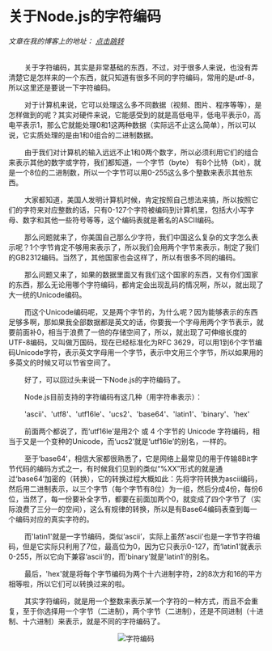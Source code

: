 # 关于Node.js的字符编码
###### 文章在我的博客上的地址： [点击跳转](http://www.ershing.cn/nodejsencoding/ "点击我")

        关于字符编码，其实是非常基础的东西，不过，对于很多人来说，也没有弄清楚它是怎样来的一个东西，就只知道有很多不同的字符编码，常用的是utf-8，所以这里还是要说一下字符编码。

        对于计算机来说，它可以处理这么多不同数据（视频、图片、程序等等），是怎样做到的呢？其实对硬件来说，它能感受到的就是高低电平，低电平表示0，高电平表示1，那么它就能处理0和1这两种数据（实际远不止这么简单），所以可以说，它实质处理的是由1和0组合的二进制数据。

        由于我们对计算机的输入远远不止1和0两个数字，所以必须利用它们的组合来表示其他的数字或字符，我们都知道，一个字节（byte） 有8个比特（bit），就是一个8位的二进制数，所以一个字节可以用0-255这么多个整数来表示其他东西。

        大家都知道，美国人发明计算机时候，肯定按照自己想法来搞，所以按照它们的字符来对应整数的话，只有0-127个字符被编码到计算机里，包括大小写字母、数字和其他一些符号等等，这个编码表就是著名的ASCII编码。

        那么问题就来了，你美国自己那么少字符，我们中国这么复杂的文字怎么表示呢？1个字节肯定不够用来表示了，所以我们会用两个字节来表示，制定了我们的GB2312编码。当然了，其他国家也会这样了，所以有很多不同的编码。

        那么问题又来了，如果的数据里面又有我们这个国家的东西，又有你们国家的东西，那么无论用哪个字符编码，都肯定会出现乱码的情况啊，所以，就出现了大一统的Unicode编码。

        而这个Unicode编码呢，又是两个字节的，为什么呢？因为能够表示的东西足够多啊，那如果我全部数据都是英文的话，你要我一个字母用两个字节表示，就要前面补0，相当于浪费了一倍的存储空间了，所以，就出现了可伸缩长度的UTF-8编码，又叫做万国码，现在已经标准化为RFC 3629，可以用1到6个字节编码Unicode字符，表示英文字母用一个字节，表示中文用三个字节，所以如果用的多英文的时候又可以节省空间了。

        好了，可以回过头来说一下Node.js的字符编码了。

        Node.js目前支持的字符编码有这几种（用字符串表示）：

        'ascii'、'utf8'、'utf16le'、'ucs2'、'base64'、'latin1'、'binary'、'hex'

        前面两个都说了，而‘utf16le’是用2个 或 4 个字节的 Unicode 字符编码，相当于又是一个变种的Unicode，而‘ucs2’就是‘utf16le’的别名，一样的。

        至于‘base64’，相信大家都很熟悉了，它是网络上最常见的用于传输8Bit字节代码的编码方式之一，有时候我们见到的类似“%XX”形式的就是通过‘base64’加密的（转换），它的转换过程大概如此：先将字符转换为ascii编码，然后用二进制表示，以三个字节（每个字节有8位）为一组，然后分成4份，每份6位，当然了，每一份要补全字节，都要在前面加两个0，就变成了四个字节了（实际浪费了三分一的空间），这么有规律的转换，所以是有Base64编码表查到每一个编码对应的真实字符的。

        而'latin1'就是一字节编码，类似‘ascii’，实际上虽然‘ascii’也是一字节字符编码，但是它实际只利用了7位，最高位为0，因为它只表示0-127，而‘latin1’就表示0-255，所以它向下兼容‘ascii’的，而‘binary’就是'latin1'的别名。

        最后，'hex'就是将每个字节编码为两个十六进制字符，2的8次方和16的平方相等啦，所以它们可以转换过来的啦。

        其实字符编码，就是用一个整数来表示某一个字符的一种方式，而且不会重复，至于你选择用一个字节（二进制），两个字节（二进制），还是不同进制（十进制、十六进制）来表示，就是不同的字符编码了。

<div align=center><img src="http://pic.666pic.com/thumbs/1000423/41131991/api_thumb_450.jpg" alt="字符编码" /></div>
